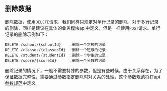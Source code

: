 ## 删除数据

删除数据，使用`DELETE`请求，我们同样只规定对单行记录的删除，对于多行记录的删除，同样是建议在具体的业务模块api中定义，但是一样使用`POST`请求。单行记录的删除示例如下：

```
DELETE /school/{schoolId}    :删除一个学校的记录
DELETE /classes/{classesId}  :删除一个班级的记录
DELETE /student/{studentId}  :删除一个学生的记录
DELETE /score/{scoreId}      :删除一个分数的记录

```

删除记录的情况下，一般不需要特殊的参数，但是有些时候，由于关系存在，为了保证数据完整性，需要通过参数指定删除时对关系的处理，这个参数规范将在[api参数规范](parameter.md)中定义。
